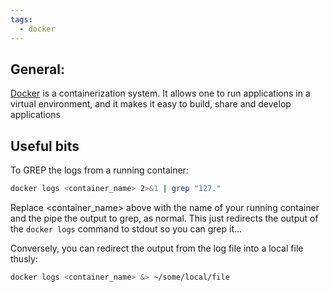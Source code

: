 ```yaml
---
tags:
  - docker
---
```


## General:
[Docker](https://docker.com) is a containerization system.  It allows one to run applications in a virtual environment, and it makes it easy to build, share and develop applications

## Useful bits
To GREP the logs from a running container:
```bash
docker logs <container_name> 2>&1 | grep "127."
```
Replace <container_name> above with the name of your running container and the pipe the output to grep, as normal.  This just redirects the output of the `docker logs` command to stdout so you can grep it...

Conversely, you can redirect the output from the log file into a local file thusly:
```bash
docker logs <container_name> &> ~/some/local/file
```
